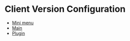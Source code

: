 # Client Version Configuration

- [Mini menu](ce-mini.md)
- [Main](ce-main.md)
- [Plugin](ce-plugin.md)
